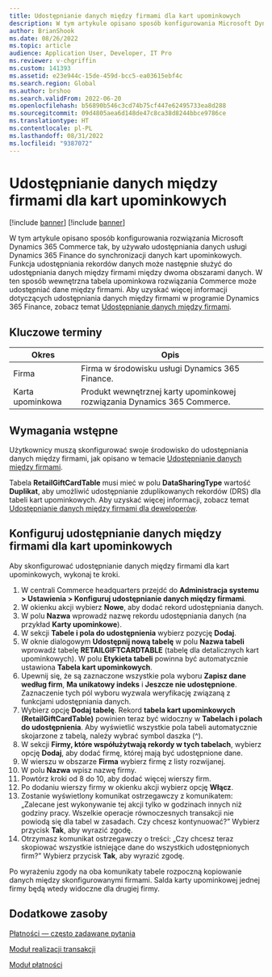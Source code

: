 ```yaml
---
title: Udostępnianie danych między firmami dla kart upominkowych
description: W tym artykule opisano sposób konfigurowania Microsoft Dynamics 365 Commerce do używania funkcji udostępniania danych usługi Dynamics 365 Finance w różnych obszarach danych do synchronizacji danych kart upominkowych.
author: BrianShook
ms.date: 08/26/2022
ms.topic: article
audience: Application User, Developer, IT Pro
ms.reviewer: v-chgriffin
ms.custom: 141393
ms.assetid: e23e944c-15de-459d-bcc5-ea03615ebf4c
ms.search.region: Global
ms.author: brshoo
ms.search.validFrom: 2022-06-20
ms.openlocfilehash: b56890b546c3cd74b75cf447e62495733ea8d288
ms.sourcegitcommit: 09d4805aea6d148de47c8ca38d8244bbce9786ce
ms.translationtype: HT
ms.contentlocale: pl-PL
ms.lasthandoff: 08/31/2022
ms.locfileid: "9387072"
---
```

# <a name="cross-company-data-sharing-for-gift-cards"></a>Udostępnianie danych między firmami dla kart upominkowych

[!include [banner](../includes/banner.md)]
[!include [banner](../includes/preview-banner.md)]

W tym artykule opisano sposób konfigurowania rozwiązania Microsoft Dynamics 365 Commerce tak, by używało udostępniania danych usługi Dynamics 365 Finance do synchronizacji danych kart upominkowych. Funkcja udostępniania rekordów danych może następnie służyć do udostępniania danych między firmami między dwoma obszarami danych. W ten sposób wewnętrzna tabela upominkowa rozwiązania Commerce może udostępniać dane między firmami. Aby uzyskać więcej informacji dotyczących udostępniania danych między firmami w programie Dynamics 365 Finance, zobacz temat [Udostępnianie danych między firmami](/dynamics365/fin-ops-core/dev-itpro/sysadmin/cross-company-data-sharing).

## <a name="key-terms"></a>Kluczowe terminy

| Okres | Opis |
|---|---|
| Firma | Firma w środowisku usługi Dynamics 365 Finance. |
| Karta upominkowa | Produkt wewnętrznej karty upominkowej rozwiązania Dynamics 365 Commerce. |

## <a name="prerequisites"></a>Wymagania wstępne

Użytkownicy muszą skonfigurować swoje środowisko do udostępniania danych między firmami, jak opisano w temacie [Udostępnianie danych między firmami](/dynamics365/fin-ops-core/dev-itpro/sysadmin/cross-company-data-sharing).

Tabela **RetailGiftCardTable** musi mieć w polu **DataSharingType** wartość **Duplikat**, aby umożliwić udostępnianie zduplikowanych rekordów (DRS) dla tabeli kart upominkowych. Aby uzyskać więcej informacji, zobacz temat [Udostępnianie danych między firmami dla deweloperów](/dynamics365/fin-ops-core/dev-itpro/sysadmin/drs-srs-dev).

## <a name="configure-cross-company-data-sharing-for-gift-cards"></a>Konfiguruj udostępnianie danych między firmami dla kart upominkowych

Aby skonfigurować udostępnianie danych między firmami dla kart upominkowych, wykonaj te kroki.

1. W centrali Commerce headquarters przejdć do **Administracja systemu \> Ustawienia \> Konfiguruj udostępnianie danych między firmami**.
1. W okienku akcji wybierz **Nowe**, aby dodać rekord udostępniania danych.
1. W polu **Nazwa** wprowadź nazwę rekordu udostępniania danych (na przykład **Karty upominkowe**).
1. W sekcji **Tabele i pola do udostępnienia** wybierz pozycję **Dodaj**.
1. W oknie dialogowym **Udostępnij nową tabelę** w polu **Nazwa tabeli** wprowadź tabelę **RETAILGIFTCARDTABLE** (tabelę dla detalicznych kart upominkowych). W polu **Etykieta tabeli** powinna być automatycznie ustawiona **Tabela kart upominkowych**.
1. Upewnij się, że są zaznaczone wszystkie pola wyboru **Zapisz dane według firm**, **Ma unikatowy indeks** i **Jeszcze nie udostępnione**. Zaznaczenie tych pól wyboru wyzwala weryfikację związaną z funkcjami udostępniania danych.
1. Wybierz opcję **Dodaj tabelę**. Rekord **tabela kart upominkowych (RetailGiftCardTable)** powinien teraz być widoczny w **Tabelach i polach do udostępnienia**. Aby wyświetlić wszystkie pola tabeli automatycznie skojarzone z tabelą, należy wybrać symbol daszka (^).
1. W sekcji **Firmy, które współużytwają rekordy w tych tabelach**, wybierz opcję **Dodaj**, aby dodać firmę, której mają być udostępnione dane.
1. W wierszu w obszarze **Firma** wybierz firmę z listy rozwijanej.
1. W polu **Nazwa** wpisz nazwę firmy.
1. Powtórz kroki od 8 do 10, aby dodać więcej wierszy firm.
1. Po dodaniu wierszy firmy w okienku akcji wybierz opcję **Włącz**.
1. Zostanie wyświetlony komunikat ostrzegawczy z komunikatem: „Zalecane jest wykonywanie tej akcji tylko w godzinach innych niż godziny pracy. Wszelkie operacje równoczesnych transakcji nie powiodą się dla tabel w zasadach. Czy chcesz kontynuować?” Wybierz przycisk **Tak**, aby wyrazić zgodę.
1. Otrzymasz komunikat ostrzegawczy o treści: „Czy chcesz teraz skopiować wszystkie istniejące dane do wszystkich udostępnionych firm?” Wybierz przycisk **Tak**, aby wyrazić zgodę.

Po wyrażeniu zgody na oba komunikaty tabele rozpoczną kopiowanie danych między skonfigurowanymi firmami. Salda karty upominkowej jednej firmy będą wtedy widoczne dla drugiej firmy.

## <a name="additional-resources"></a>Dodatkowe zasoby

[Płatności — często zadawane pytania](payments-retail.md)

[Moduł realizacji transakcji](../add-checkout-module.md)

[Moduł płatności](../payment-module.md)

